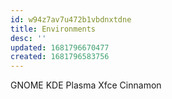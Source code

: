 ```yaml
---
id: w94z7av7u472b1vbdnxtdne
title: Environments
desc: ''
updated: 1681796670477
created: 1681796583756
---
```

GNOME
KDE Plasma
Xfce
Cinnamon